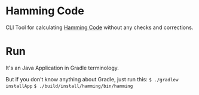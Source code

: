 # Hamming Code

CLI Tool for calculating [Hamming Code](https://en.wikipedia.org/wiki/Hamming_code) without any checks and corrections.

# Run

It's an Java Application in Gradle terminology.

But if you don't know anything about Gradle, just run this:
`$ ./gradlew installApp`
`$ ./build/install/hamming/bin/hamming`